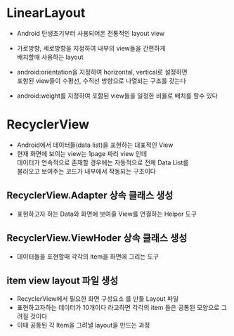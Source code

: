 # LinearLayout  
* Android 탄생초기부터 사용되어온 전통적인 layout view  
* 가로방향, 세로방향을 지정하여 내부의 view들을 간편하게  
  배치할때 사용하는 layout
* android:orientation을 지정하여 horizontal, vertical로 설정하면  
  포함된 view들이 수평선, 수직선 방향으로 나열되는 구조를 갖는다

* android:weight를 지정하여 포함된 view들을 일정한 비율로 배치를 할수 있다  

# RecyclerView
* Android에서 데이터들(data list)을 표현하는 대표적인 View  
* 현재 화면에 보이는 view는 1page 짜리 view 인데  
  데이터가 연속적으로 존재할 경우에는 자동적으로 전체 Data List를  
  불러오고 보여주는 코드가 내부에서 작동되는 구조이다  

## RecyclerView.Adapter 상속 클래스 생성
* 표현하고자 하는 Data와 화면에 보여줄 View를 연결하는 Helper 도구  

## RecyclerView.ViewHoder 상속 클래스 생성
* 데이터들을 표현할때 각각의 item을 화면에 그리는 도구  

## item view layout 파일 생성
* RecyclerView에서 필요한 화면 구성요소 를 만들 Layout 파일  
* 표현하고자하는 데이터가 10개이다 라고하면 각각의 item 들은 공통된 모양으로 그려질 것이다  
* 이때 공통된 각 Item을 그려낼 layout을 만드는 과정  







